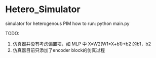 # Hetero_Simulator
simulator for heterogenous PIM
how to run: python main.py

TODO:
1. 仿真器并没有考虑偏置项，如 MLP 中 X=W2(W1*X+b1)+b2 的b1，b2
2. 仿真器目前只添加了encoder block的仿真过程